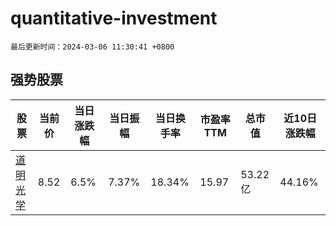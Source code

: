 # quantitative-investment

`最后更新时间：2024-03-06 11:30:41 +0800`

## 强势股票

|股票|当前价|当日涨跌幅|当日振幅|当日换手率|市盈率TTM|总市值|近10日涨跌幅|
|----|----|----|----|----|----|----|----|
|[道明光学](https://xueqiu.com/S/SZ002632)|8.52|6.5%|7.37%|18.34%|15.97|53.22亿|44.16%|
